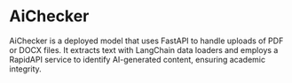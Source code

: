 # AiChecker
AiChecker is a deployed model that uses FastAPI to handle uploads of PDF or DOCX files. It extracts text with LangChain data loaders and employs a RapidAPI service to identify AI-generated content, ensuring academic integrity.
